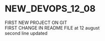 # NEW_DEVOPS_12_08
FIRST NEW PROJECT ON GIT
<br>
FIRST CHANGE IN README FILE at 12 august
<br>
second line updated
